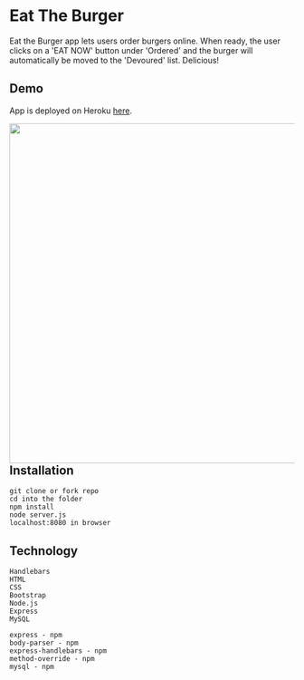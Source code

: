 # Eat The Burger

Eat the Burger app lets users order burgers online. When ready, the user clicks on a 'EAT NOW' button under 'Ordered' and the burger will automatically be moved to the 'Devoured' list. Delicious!


## Demo
App is deployed on Heroku [here](https://burger-magic.herokuapp.com/).


<a href="https://burger-magic.herokuapp.com/"><img src="/screenshot/burger-app.png" align="left" height="600" width="511" ></a>



## Installation
```
git clone or fork repo
cd into the folder
npm install
node server.js
localhost:8080 in browser
```


## Technology
```
Handlebars
HTML
CSS
Bootstrap
Node.js
Express
MySQL

express - npm
body-parser - npm
express-handlebars - npm
method-override - npm
mysql - npm
```
